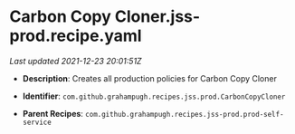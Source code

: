# Carbon Copy Cloner.jss-prod.recipe.yaml

_Last updated 2021-12-23 20:01:51Z_

- **Description**: Creates all production policies for Carbon Copy Cloner

- **Identifier**: `com.github.grahampugh.recipes.jss.prod.CarbonCopyCloner`

- **Parent Recipes**: `com.github.grahampugh.recipes.jss-prod.prod-self-service`

